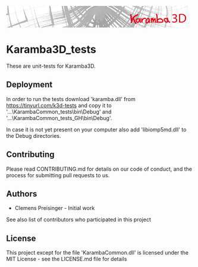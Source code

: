 ![](banner.jpg?raw=true "Logo")

Karamba3D_tests
===============

These are unit-tests for Karamba3D. 

Deployment
----------

In order to run the tests download 'karamba.dll' from https://tinyurl.com/k3d-tests and copy it 
to '...\KarambaCommon_tests\bin\Debug' and '...\KarambaCommon_tests_GH\bin\Debug'.

In case it is not yet present on your computer also add 'libiomp5md.dll' to the Debug directories.

Contributing
------------

Please read CONTRIBUTING.md for details on our code of conduct, and the process for submitting pull requests to us.

Authors
-------

* Clemens Preisinger - Initial work

See also list of contributors who participated in this project

License
-------

This project except for the file 'KarambaCommon.dll' is licensed under the MIT License - see the LICENSE.md file for details


